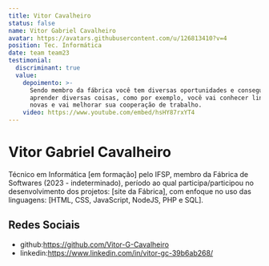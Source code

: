 ```yaml
---
title: Vitor Cavalheiro
status: false
name: Vitor Gabriel Cavalheiro
avatar: https://avatars.githubusercontent.com/u/126813410?v=4
position: Tec. Informática
date: team team23
testimonial:
  discriminant: true
  value:
    depoimento: >-
      Sendo membro da fábrica você tem diversas oportunidades e consegue
      aprender diversas coisas, como por exemplo, você vai conhecer linguagens
      novas e vai melhorar sua cooperação de trabalho.
    video: https://www.youtube.com/embed/hsHY87rxYT4
---
```

# Vitor Gabriel Cavalheiro

Técnico em Informática [em formação] pelo IFSP, membro da Fábrica de Softwares (2023 - indeterminado), período ao qual participa/participou no desenvolvimento dos projetos: [site da Fábrica], com enfoque no uso das linguagens: [HTML, CSS, JavaScript, NodeJS, PHP e SQL].

## Redes Sociais

- github:https://github.com/Vitor-G-Cavalheiro
- linkedin:https://www.linkedin.com/in/vitor-gc-39b6ab268/
